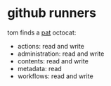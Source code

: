 # github runners

tom finds a [pat] octocat:

- actions: read and write
- administration: read and write
- contents: read and write
- metadata: read
- workflows: read and write

[pat]: https://github.com/settings/tokens?type=beta
